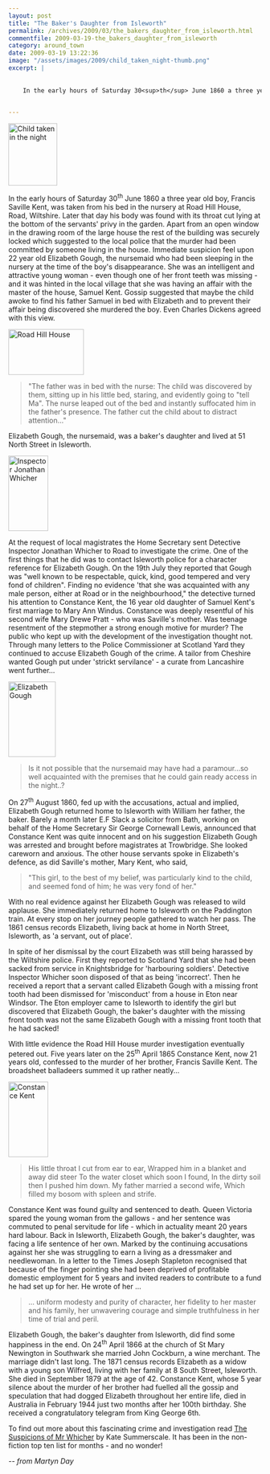 ```yaml
---
layout: post
title: "The Baker's Daughter from Isleworth"
permalink: /archives/2009/03/the_bakers_daughter_from_isleworth.html
commentfile: 2009-03-19-the_bakers_daughter_from_isleworth
category: around_town
date: 2009-03-19 13:22:36
image: "/assets/images/2009/child_taken_night-thumb.png"
excerpt: |
    
    
    In the early hours of Saturday 30<sup>th</sup> June 1860 a three year old boy, Francis Saville Kent, was taken from his bed in the nursery at Road Hill House, Road, Wiltshire.  Later that day his body was found with its throat cut lying at the bottom of the servants' privy in the garden. Apart from an open window in the drawing room of the large house the rest of the building was securely locked which suggested to the local police that the murder had been committed by someone living in the house.  Immediate suspicion feel upon 22 year old Elizabeth Gough, the nursemaid who had been sleeping in the nursery at the time of the boy's disappearance. She was an intelligent and attractive young woman - even though one of her front teeth was missing - and it was hinted in the local village that she was having an affair with the master of the house, Samuel Kent. Gossip suggested that maybe the child awoke to find his father Samuel in bed with Elizabeth and to prevent their affair being discovered she murdered the boy. Even Charles Dickens agreed with this view.
    

---
```


<a href="/assets/images/2009/child_taken_night.png"><img src="/assets/images/2009/child_taken_night-thumb.png" width="97" height="124" alt="Child taken in the night" class="photo right" /></a>

In the early hours of Saturday 30<sup>th</sup> June 1860 a three year old boy, Francis Saville Kent, was taken from his bed in the nursery at Road Hill House, Road, Wiltshire. Later that day his body was found with its throat cut lying at the bottom of the servants' privy in the garden. Apart from an open window in the drawing room of the large house the rest of the building was securely locked which suggested to the local police that the murder had been committed by someone living in the house. Immediate suspicion feel upon 22 year old Elizabeth Gough, the nursemaid who had been sleeping in the nursery at the time of the boy's disappearance. She was an intelligent and attractive young woman - even though one of her front teeth was missing - and it was hinted in the local village that she was having an affair with the master of the house, Samuel Kent. Gossip suggested that maybe the child awoke to find his father Samuel in bed with Elizabeth and to prevent their affair being discovered she murdered the boy. Even Charles Dickens agreed with this view.

<a href="/assets/images/2009/road_hill_house.jpg"><img src="/assets/images/2009/road_hill_house-thumb.jpg" width="150" height="91" alt="Road Hill House"  class="photo right" /></a>

> "The father was in bed with the nurse: The child was discovered by them, sitting up in his little bed, staring, and evidently going to "tell Ma". The nurse leaped out of the bed and instantly suffocated him in the father's presence. The father cut the child about to distract attention..."

Elizabeth Gough, the nursemaid, was a baker's daughter and lived at 51 North Street in Isleworth.

<a href="/assets/images/2009/insp_jon_whicher.jpg"><img src="/assets/images/2009/insp_jon_whicher-thumb.jpg" width="79" height="150" alt="Inspector Jonathan Whicher" class="photo right" /></a>

At the request of local magistrates the Home Secretary sent Detective Inspector Jonathan Whicher to Road to investigate the crime. One of the first things that he did was to contact Isleworth police for a character reference for Elizabeth Gough. On the 19th July they reported that Gough was "well known to be respectable, quick, kind, good tempered and very fond of children". Finding no evidence 'that she was acquainted with any male person, either at Road or in the neighbourhood," the detective turned his attention to Constance Kent, the 16 year old daughter of Samuel Kent's first marriage to Mary Ann Windus. Constance was deeply resentful of his second wife Mary Drewe Pratt - who was Saville's mother. Was teenage resentment of the stepmother a strong enough motive for murder? The public who kept up with the development of the investigation thought not. Through many letters to the Police Commissioner at Scotland Yard they continued to accuse Elizabeth Gough of the crime. A tailor from Cheshire wanted Gough put under 'strickt servilance' - a curate from Lancashire went further...

<a href="/assets/images/2009/liz_gough.jpg"><img src="/assets/images/2009/liz_gough-thumb.jpg" width="94" height="150" alt="Elizabeth Gough"  class="photo right"  /></a>

> Is it not possible that the nursemaid may have had a paramour...so well acquainted with the premises that he could gain ready access in the night..?

On 27<sup>th</sup> August 1860, fed up with the accusations, actual and implied, Elizabeth Gough returned home to Isleworth with William her father, the baker. Barely a month later E.F Slack a solicitor from Bath, working on behalf of the Home Secretary Sir George Cornewall Lewis, announced that Constance Kent was quite innocent and on his suggestion Elizabeth Gough was arrested and brought before magistrates at Trowbridge. She looked careworn and anxious. The other house servants spoke in Elizabeth's defence, as did Saville's mother, Mary Kent, who said,

> "This girl, to the best of my belief, was particularly kind to the child, and seemed fond of him; he was very fond of her."

With no real evidence against her Elizabeth Gough was released to wild applause. She immediately returned home to Isleworth on the Paddington train. At every stop on her journey people gathered to watch her pass. The 1861 census records Elizabeth, living back at home in North Street, Isleworth, as 'a servant, out of place'.

In spite of her dismissal by the court Elizabeth was still being harassed by the Wiltshire police. First they reported to Scotland Yard that she had been sacked from service in Knightsbridge for 'harbouring soldiers'. Detective Inspector Whicher soon disposed of that as being 'incorrect'. Then he received a report that a servant called Elizabeth Gough with a missing front tooth had been dismissed for 'misconduct' from a house in Eton near Windsor. The Eton employer came to Isleworth to identify the girl but discovered that Elizabeth Gough, the baker's daughter with the missing front tooth was not the same Elizabeth Gough with a missing front tooth that he had sacked!

With little evidence the Road Hill House murder investigation eventually petered out. Five years later on the 25<sup>th</sup> April 1865 Constance Kent, now 21 years old, confessed to the murder of her brother, Francis Saville Kent. The broadsheet balladeers summed it up rather neatly...

<a href="/assets/images/2009/constance_kent.jpg"><img src="/assets/images/2009/constance_kent-thumb.jpg" width="79" height="150" alt="Constance Kent"  class="photo right"  /></a>

> His little throat I cut from ear to ear,
>  Wrapped him in a blanket and away did steer
>  To the water closet which soon I found,
>  In the dirty soil then I pushed him down.
>  My father married a second wife,
>  Which filled my bosom with spleen and strife.
> 
> 
 Constance Kent was found guilty and sentenced to death. Queen Victoria spared the young woman from the gallows - and her sentence was commuted to penal servitude for life - which in actuality meant 20 years hard labour. Back in Isleworth, Elizabeth Gough, the baker's daughter, was facing a life sentence of her own. Marked by the continuing accusations against her she was struggling to earn a living as a dressmaker and needlewoman. In a letter to the Times Joseph Stapleton recognised that because of the finger pointing she had been deprived of profitable domestic employment for 5 years and invited readers to contribute to a fund he had set up for her. He wrote of her ...

> ... uniform modesty and purity of character, her fidelity to her master and his family, her unwavering courage and simple truthfulness in her time of trial and peril.

Elizabeth Gough, the baker's daughter from Isleworth, did find some happiness in the end. On 24<sup>th</sup> April 1866 at the church of St Mary Newington in Southwark she married John Cockburn, a wine merchant. The marriage didn't last long. The 1871 census records Elizabeth as a widow with a young son Wilfred, living with her family at 8 South Street, Isleworth. She died in September 1879 at the age of 42. Constance Kent, whose 5 year silence about the murder of her brother had fuelled all the gossip and speculation that had dogged Elizabeth throughout her entire life, died in Australia in February 1944 just two months after her 100th birthday. She received a congratulatory telegram from King George 6th.

To find out more about this fascinating crime and investigation read [The Suspicions of Mr Whicher](http://www.waterstones.com/waterstonesweb/displayProductDetails.do?sku=6296153) by Kate Summerscale. It has been in the non-fiction top ten list for months - and no wonder!

<cite>-- from Martyn Day</cite>
